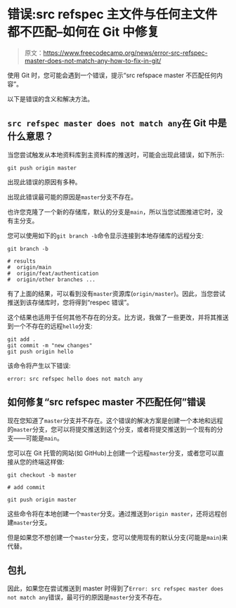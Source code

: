 # 错误:src refspec 主文件与任何主文件都不匹配–如何在 Git 中修复

> 原文：<https://www.freecodecamp.org/news/error-src-refspec-master-does-not-match-any-how-to-fix-in-git/>

使用 Git 时，您可能会遇到一个错误，提示“src refspace master 不匹配任何内容”。

以下是错误的含义和解决方法。

## `src refspec master does not match any`在 Git 中是什么意思？

当您尝试触发从本地资料库到主资料库的推送时，可能会出现此错误，如下所示:

```
git push origin master 
```

出现此错误的原因有多种。

出现此错误最可能的原因是`master`分支不存在。

也许您克隆了一个新的存储库，默认的分支是`main`，所以当您试图推进它时，没有主分支。

您可以使用如下的`git branch -b`命令显示连接到本地存储库的远程分支:

```
git branch -b

# results
#  origin/main
#  origin/feat/authentication
#  origin/other branches ... 
```

有了上面的结果，可以看到没有`master`资源库(`origin/master`)。因此，当您尝试推送到该存储库时，您将得到“respec 错误”。

这个结果也适用于任何其他不存在的分支。比方说，我做了一些更改，并将其推送到一个不存在的远程`hello`分支:

```
git add .
git commit -m "new changes"
git push origin hello 
```

该命令将产生以下错误:

```
error: src refspec hello does not match any 
```

## 如何修复“src refspec master 不匹配任何”错误

现在您知道了`master`分支并不存在。这个错误的解决方案是创建一个本地和远程的`master`分支，您可以将提交推送到这个分支，或者将提交推送到一个现有的分支——可能是`main`。

您可以在 Git 托管的网站(如 GitHub)上创建一个远程`master`分支，或者您可以直接从您的终端这样做:

```
git checkout -b master

# add commit

git push origin master 
```

这些命令将在本地创建一个`master`分支。通过推送到`origin master`，还将远程创建`master`分支。

但是如果您不想创建一个`master`分支，您可以使用现有的默认分支(可能是`main`)来代替。

## 包扎

因此，如果您在尝试推送到 master 时得到了`Error: src refspec master does not match any`错误，最可行的原因是`master`分支不存在。